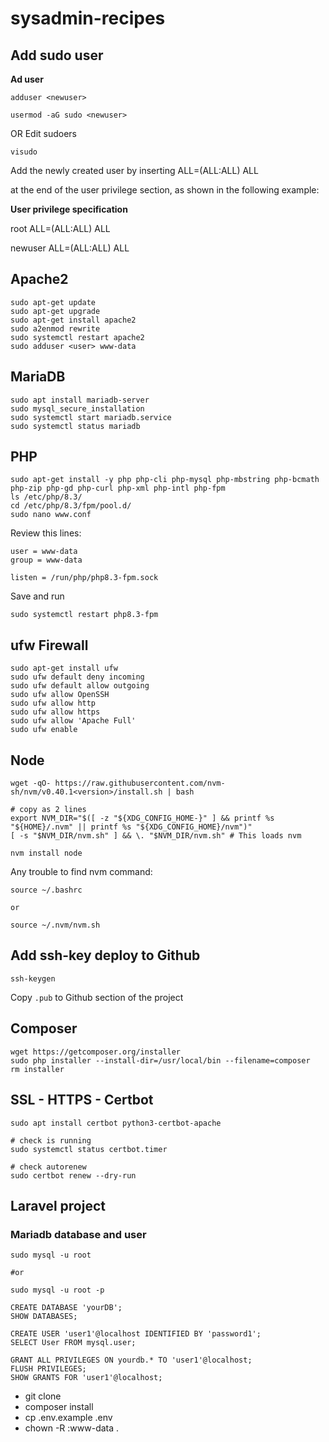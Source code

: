 # sysadmin-recipes

## Add sudo user 

**Ad user**

`adduser <newuser>`

`usermod -aG sudo <newuser>`

OR Edit sudoers

`visudo`

Add the newly created user by inserting <username> ALL=(ALL:ALL) ALL

at the end of the user privilege section, as shown in the following example:

**User privilege specification**

root    ALL=(ALL:ALL) ALL

newuser ALL=(ALL:ALL) ALL

## Apache2

```
sudo apt-get update
sudo apt-get upgrade
sudo apt-get install apache2
sudo a2enmod rewrite
sudo systemctl restart apache2
sudo adduser <user> www-data
```

## MariaDB

```
sudo apt install mariadb-server
sudo mysql_secure_installation
sudo systemctl start mariadb.service
sudo systemctl status mariadb
```

## PHP

```
sudo apt-get install -y php php-cli php-mysql php-mbstring php-bcmath php-zip php-gd php-curl php-xml php-intl php-fpm
ls /etc/php/8.3/
cd /etc/php/8.3/fpm/pool.d/
sudo nano www.conf
```

Review this lines:

```
user = www-data
group = www-data

listen = /run/php/php8.3-fpm.sock
```

Save and run

`sudo systemctl restart php8.3-fpm`

## ufw Firewall

```
sudo apt-get install ufw
sudo ufw default deny incoming
sudo ufw default allow outgoing
sudo ufw allow OpenSSH
sudo ufw allow http
sudo ufw allow https
sudo ufw allow 'Apache Full'
sudo ufw enable
```

## Node

```
wget -qO- https://raw.githubusercontent.com/nvm-sh/nvm/v0.40.1<version>/install.sh | bash

# copy as 2 lines
export NVM_DIR="$([ -z "${XDG_CONFIG_HOME-}" ] && printf %s "${HOME}/.nvm" || printf %s "${XDG_CONFIG_HOME}/nvm")"
[ -s "$NVM_DIR/nvm.sh" ] && \. "$NVM_DIR/nvm.sh" # This loads nvm

nvm install node
```

Any trouble to find nvm command:

```
source ~/.bashrc

or

source ~/.nvm/nvm.sh
```


## Add ssh-key deploy to Github

```
ssh-keygen
```

Copy `.pub` to Github section of the project

## Composer

```
wget https://getcomposer.org/installer
sudo php installer --install-dir=/usr/local/bin --filename=composer
rm installer
```

## SSL - HTTPS - Certbot

```
sudo apt install certbot python3-certbot-apache

# check is running
sudo systemctl status certbot.timer

# check autorenew
sudo certbot renew --dry-run
```

## Laravel project

### Mariadb database and user

```
sudo mysql -u root

#or

sudo mysql -u root -p
```

```
CREATE DATABASE 'yourDB';
SHOW DATABASES;

CREATE USER 'user1'@localhost IDENTIFIED BY 'password1';
SELECT User FROM mysql.user;

GRANT ALL PRIVILEGES ON yourdb.* TO 'user1'@localhost;
FLUSH PRIVILEGES;
SHOW GRANTS FOR 'user1'@localhost;
```


- git clone
- composer install
- cp .env.example .env
- chown -R <user>:www-data .   
